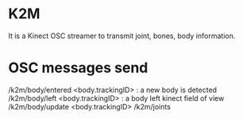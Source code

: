 # K2M
It is a Kinect OSC streamer to transmit joint, bones, body information.

# OSC messages send
/k2m/body/entered <body.trackingID> : a new body is detected
/k2m/body/left <body.trackingID> : a body left kinect field of view
/k2m/body/update <body.trackingID> <LeftHandState> <RightHandState> <sendExtendedSkeleton> 
/k2m/joints <x> <y> <z> 
